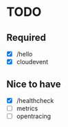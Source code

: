 # TODO

## Required

* [x] /hello
* [x] cloudevent

## Nice to have

* [x] /healthcheck
* [ ] metrics
* [ ] opentracing
